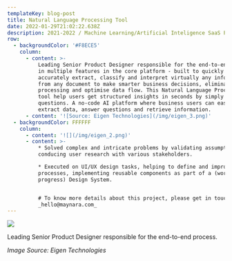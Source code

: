 ```yaml
---
templateKey: blog-post
title: Natural Language Processing Tool
date: 2022-01-29T21:02:22.638Z
description: 2021-2022 / Machine Learning/Artificial Inteligence SaaS Platform (BSB)
row:
  - backgroundColor: '#F8ECE5'
    column:
      - content: >-
          Leading Senior Product Designer responsible for the end-to-end process
          in multiple features in the core platform - built to quickly and
          accurately extract, classify and interpret virtually any information
          from any document to make smarter business decisions, eliminate manual
          processing and optimise data flow. This Natural Language Processing
          tool help users get structured insights in seconds by simply asking
          questions. A no-code AI platform where business users can easily
          extract data, answer questions and retrieve information.
      - content: '![Source: Eigen Technologies](/img/eigen_3.png)'
  - backgroundColor: FFFFFF
    column:
      - content: '![](/img/eigen_2.png)'
      - content: >-
          * Solved complex and intricate problems by validating assumptions and
          conducing user research with various stakeholders.

          * Executed on UI/UX design tasks, helping to define and improve
          processes, implementing reusable components as part of a (work in
          progress) Design System.


          # To know more details about this project, please get in touch:
          _hello@maynara.com_
---
```

![](/img/eigen_1.png)

Leading Senior Product Designer responsible for the end-to-end process.

_Image Source: Eigen Technologies_
